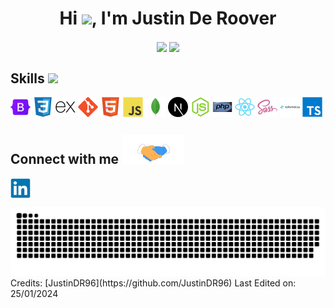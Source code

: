 

<h1 align="center"><b>Hi <img src="https://media.giphy.com/media/hvRJCLFzcasrR4ia7z/giphy.gif" width="35">, I'm Justin De Roover </b></h1>

<div align="center">
  <img align="center" src="https://github-readme-stats.vercel.app/api/top-langs/?username=JustinDR96&layout=compact&theme=github_dark&langs_count=10&exclude_repo=kasweb">
  <img align="center" src="https://github-readme-stats.vercel.app/api?username=JustinDR96&count_private=true&show_icons=trueline_height=21&theme=github_dark">
</div>

## <h2> Skills <img src = "https://media2.giphy.com/media/QssGEmpkyEOhBCb7e1/giphy.gif?cid=ecf05e47a0n3gi1bfqntqmob8g9aid1oyj2wr3ds3mg700bl&rid=giphy.gif" width = 32px> </h2>

<img width = '32px' align= 'center' src="/svg/devicons/bootstrap-original.svg"/>
<img width = '32px' align= 'center' src="/svg/devicons/css3-original.svg"/>
<img width = '32px' align= 'center' src="/svg/devicons/express-original.svg"/>
<img width = '32px' align= 'center' src="/svg/devicons/git-original.svg"/>
<img width = '32px' align= 'center' src="/svg/devicons/html5-original.svg"/>
<img width = '32px' align= 'center' src="/svg/devicons/javascript-original.svg"/>
<img width = '32px' align= 'center' src="/svg/devicons/mongodb-original.svg"/>
<img width = '32px' align= 'center' src="/svg/devicons/nextjs-original.svg"/>
<img width = '32px' align= 'center' src="/svg/devicons/nodejs-original.svg"/>
<img width = '32px' align= 'center' src="/svg/devicons/php-original.svg"/>
<img width = '32px' align= 'center' src="/svg/devicons/react-original.svg"/>
<img width = '32px' align= 'center' src="/svg/devicons/sass-original.svg"/>
<img width = '32px' align= 'center' src="/svg/devicons/tailwindcss-original-wordmark.svg"/>
<img width = '32px' align= 'center' src="/svg/devicons/typescript-original.svg"/>

## <h2> Connect with me <img src='/images/handshake.gif' width="100px"></h2>

<a href = 'https://www.linkedin.com/in/de-roover-justin-4791a1265/'> <img width = '32px' align= 'center' src="/svg/socialicons/linkedin-original.svg"/></a>
<div align="center">
  <a href="https://github.com/JustinDR96">
  <img  src="/svg/github-user-contribution-light.svg"
       alt="snake" /></a>
</div>
Credits: [JustinDR96](https://github.com/JustinDR96)
Last Edited on: 25/01/2024

